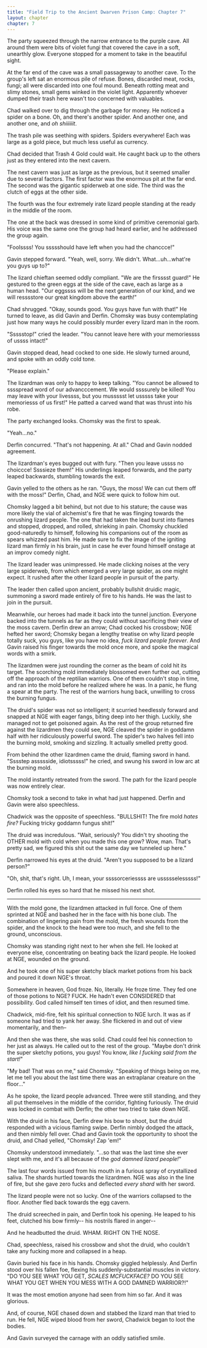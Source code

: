 ```yaml
---
title: "Field Trip to the Ancient Dwarven Prison Camp: Chapter 7"
layout: chapter
chapter: 7
---
```


The party squeezed through the narrow entrance to the purple cave. All around them were bits of violet fungi that covered the cave in a soft, unearthly glow. Everyone stopped for a moment to take in the beautiful sight.

At the far end of the cave was a small passageway to another cave. To the group's left sat an enormous pile of refuse. Bones, discarded meat, rocks, fungi; all were discarded into one foul mound. Beneath rotting meat and slimy stones, small gems winked in the violet light. Apparently whoever dumped their trash here wasn't too concerned with valuables.

Chad walked over to dig through the garbage for money. He noticed a spider on a bone. Oh, and there's another spider. And another one, and another one, and _oh shiiiiiit_.

<!--more-->

The trash pile was seething with spiders. Spiders everywhere! Each was large as a gold piece, but much less useful as currency.

Chad decided that Trash 4 Gold could wait. He caught back up to the others just as they entered into the next cavern.

The next cavern was just as large as the previous, but it seemed smaller due to several factors. The first factor was the enormous pit at the far end. The second was the gigantic spiderweb at one side. The third was the clutch of eggs at the other side.

The fourth was the four extremely irate lizard people standing at the ready in the middle of the room.

The one at the back was dressed in some kind of primitive ceremonial garb. His voice was the same one the group had heard earlier, and he addressed the group again.

"Foolssss! You ssssshould have left when you had the chanccce!"

Gavin stepped forward. "Yeah, well, sorry. We didn't. What...uh...what're you guys up to?"

The lizard chieftan seemed oddly compliant. "We are the firsssst guard!" He gestured to the green eggs at the side of the cave, each as large as a human head. "Our eggssss will be the next generation of our kind, and we will resssstore our great kingdom above the earth!"

Chad shrugged. "Okay, sounds good. You guys have fun with that!" He turned to leave, as did Gavin and Derfin. Chomsky was busy contemplating just how many ways he could possibly murder every lizard man in the room.

"Ssssstop!" cried the leader. "You cannot leave here with your memoriessss of ussss intact!"

Gavin stopped dead, head cocked to one side. He slowly turned around, and spoke with an oddly cold tone.

"Please explain."

The lizardman was only to happy to keep talking. "You cannot be allowed to sssspread word of our advancccement. We would ssssurely be killed! You may leave with your livessss, but you mussssst let usssss take your memoriesss of us first!" He patted a carved wand that was thrust into his robe.

The party exchanged looks. Chomsky was the first to speak.

"Yeah...no."

Derfin concurred. "That's not happening. At all." Chad and Gavin nodded agreement.

The lizardman's eyes bugged out with fury. "Then you leave ussss no choiccce! Ssssieze them!" His underlings leaped forwards, and the party leaped backwards, stumbling towards the exit.

Gavin yelled to the others as he ran. "Guys, the moss! We can cut them off with the moss!" Derfin, Chad, and NGE were quick to follow him out.

Chomsky lagged a bit behind, but not due to his stature; the cause was more likely the vial of alchemist's fire that he was flinging towards the onrushing lizard people. The one that had taken the lead burst into flames and stopped, dropped, and rolled, shrieking in pain. Chomsky chuckled good-naturedly to himself, following his companions out of the room as spears whizzed past him. He made sure to fix the image of the igniting lizard man firmly in his brain, just in case he ever found himself onstage at an improv comedy night.

The lizard leader was unimpressed. He made clicking noises at the very large spiderweb, from which emerged a very large spider, as one might expect. It rushed after the other lizard people in pursuit of the party.

The leader then called upon ancient, probably bullshit druidic magic, summoning a sword made entirely of fire to his hands. He was the last to join in the pursuit.

Meanwhile, our heroes had made it back into the tunnel junction. Everyone backed into the tunnels as far as they could without sacrificing their view of the moss cavern. Derfin drew an arrow; Chad cocked his crossbow; NGE hefted her sword; Chomsky began a lengthy treatise on why lizard people totally suck, you guys, like you have no idea, _fuck lizard people forever_. And Gavin raised his finger towards the mold once more, and spoke the magical words with a smirk.

The lizardmen were just rounding the corner as the beam of cold hit its target. The scorching mold immediately blossomed even further out, cutting off the approach of the reptilian warriors. One of them couldn't stop in time, and ran into the mold before he realized where he was. In a panic, he flung a spear at the party. The rest of the warriors hung back, unwilling to cross the burning fungus.

The druid's spider was not so intelligent; it scurried heedlessly forward and snapped at NGE with eager fangs, biting deep into her thigh. Luckily, she managed not to get poisoned again. As the rest of the group returned fire against the lizardmen they could see, NGE cleaved the spider in goddamn half with her ridiculously powerful sword. The spider's two halves fell into the burning mold, smoking and sizzling. It actually smelled pretty good.

From behind the other lizardmen came the druid, flaming sword in hand. "Sssstep assssside, idiotsssss!" he cried, and swung his sword in  low arc at the burning mold.

The mold instantly retreated from the sword. The path for the lizard people was now entirely clear.

Chomsky took a second to take in what had just happened. Derfin and Gavin were also speechless.

Chadwick was the opposite of speechless. "BULLSHIT! The fire mold _hates fire?_ Fucking tricky goddamn fungus shit!"

The druid was incredulous. "Wait, seriously? You didn't try shooting the OTHER mold with cold when you made this one grow? Wow, man. That's pretty sad, we figured this shit out the same day we tunneled up here."

Derfin narrowed his eyes at the druid. "Aren't you supposed to be a lizard person?"

"Oh, shit, that's right. Uh, I mean, your ssssorceriessss are ussssselesssss!"

Derfin rolled his eyes so hard that he missed his next shot.

------------------------------

With the mold gone, the lizardmen attacked in full force. One of them sprinted at NGE and bashed her in the face with his bone club. The combination of lingering pain from the mold, the fresh wounds from the spider, and the knock to the head were too much, and she fell to the ground, unconscious.

Chomsky was standing right next to her when she fell. He looked at everyone else, concentrating on beating back the lizard people. He looked at NGE, wounded on the ground.

And he took one of his super sketchy black market potions from his back and poured it down NGE's throat.

Somewhere in heaven, God froze. No, literally. He froze time. They fed one of those potions to NGE? FUCK. He hadn't even CONSIDERED that possibility. God called himself ten times of idiot, and then resumed time.

Chadwick, mid-fire, felt his spiritual connection to NGE lurch. It was as if someone had tried to yank her away. She flickered in and out of view momentarily, and then–

And then she was there, she was solid. Chad could feel his connection to her just as always. He called out to the rest of the group. "Maybe don't drink the super sketchy potions, you guys! You know, _like I fucking said from the start!_"

"My bad! That was on me," said Chomsky. "Speaking of things being on me, let me tell you about the last time there was an extraplanar creature on the floor..."

As he spoke, the lizard people advanced. Three were still standing, and they all put themselves in the middle of the corridor, fighting furiously. The druid was locked in combat with Derfin; the other two tried to take down NGE.

With the druid in his face, Derfin drew his bow to shoot, but the druid responded with a vicious flaming swipe. Derfin nimbly dodged the attack, and then nimbly fell over. Chad and Gavin took the opportunity to shoot the druid, and Chad yelled, "Chomsky! Zap 'em!"

Chomsky understood immediately. "...so that was the last time she ever slept with me, and it's all because of the _god damned lizard people!_"

The last four words issued from his mouth in a furious spray of crystallized saliva. The shards hurtled towards the lizardmen. NGE was also in the line of fire, but she gave zero fucks and deflected _every shard_ with her sword.

The lizard people were not so lucky. One of the warriors collapsed to the floor. Another fled back towards the egg cavern.

The druid screeched in pain, and Derfin took his opening. He leaped to his feet, clutched his bow firmly-- his nostrils flared in anger--

And he headbutted the druid. WHAM. RIGHT ON THE NOSE.

Chad, speechless, raised his crossbow and shot the druid, who couldn't take any fucking more and collapsed in a heap.

Gavin buried his face in his hands. Chomsky giggled helplessly. And Derfin stood over his fallen foe, flexing his suddenly-substantial muscles in victory. "DO YOU SEE WHAT YOU GET, _SCALES MCFUCKFACE?_ DO YOU SEE WHAT YOU GET WHEN YOU MESS WITH A GOD DAMNED WARRIOR?!"

It was the most emotion anyone had seen from him so far. And it was glorious.

And, of course, NGE chased down and stabbed the lizard man that tried to run. He fell, NGE wiped blood from her sword, Chadwick began to loot the bodies.

And Gavin surveyed the carnage with an oddly satisfied smile.